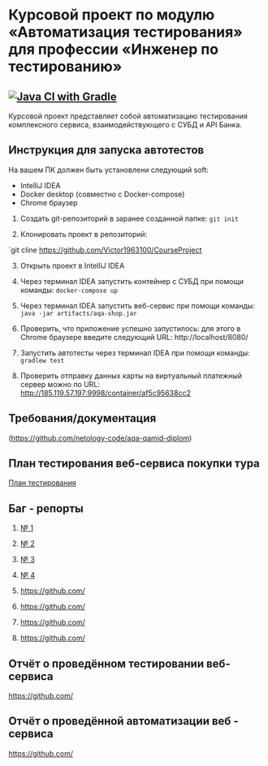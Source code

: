 # Курсовой проект по модулю «Автоматизация тестирования» для профессии «Инженер по тестированию»

## [![Java CI with Gradle](https://github.com/Victor1963100/CourseProject/actions/workflows/blank.yml/badge.svg?branch=main)](https://github.com/Victor1963100/CourseProject/actions/workflows/blank.yml)

Курсовой проект представляет собой автоматизацию тестирования комплексного сервиса, взаимодействующего с СУБД и API Банка.

## **Инструкция для запуска автотестов**

На вашем ПК должен быть установлени следующий soft:

- IntelliJ IDEA
- Docker desktop (совместно с Docker-compose)
- Chrome браузер

1. Создать git-репозиторий в заранее созданной папке: `git init`

2. Клонировать проект в репозиторий:

`git cline https://github.com/Victor1963100/CourseProject

3. Открыть проект в IntelliJ IDEA

4. Через терминал IDEA запустить контейнер с СУБД при помощи команды: `docker-compose up`

5. Через терминал IDEA запустить веб-сервис при помощи команды: `java -jar artifacts/aqa-shop.jar`

6. Проверить, что приложение успешно запустилось: для этого в Сhrome браузере введите следующий URL: http://localhost/8080/

7. Запустить автотесты через терминал IDEA при помощи команды: `gradlew test`

8. Проверить отправку данных карты на виртуальный платежный сервер можно по URL: http://185.119.57.197:9998/container/af5c95638cc2

## **Требования/документация**

(https://github.com/netology-code/aqa-qamid-diplom)

## **План тестирования веб-сервиса покупки тура**

[План тестирования](https://github.com/Victor1963100/CourseProject/blob/main/Plan.md)

## **Баг - репорты**

1. [№ 1](https://github.com/Victor1963100/CourseProject/issues/1)

2. [№ 2](https://github.com/Victor1963100/CourseProject/issues/2)
3. [№ 3](https://github.com/Victor1963100/CourseProject/issues/3)

4. [№ 4](https://github.com/Victor1963100/CourseProject/issues/4)

5. https://github.com/

6. https://github.com/

7. https://github.com/

8. https://github.com/

## **Отчёт о проведённом тестировании веб-сервиса**

https://github.com/

## **Отчёт о проведённой автоматизации веб - сервиса**

https://github.com/
